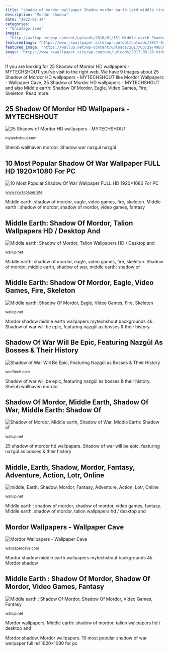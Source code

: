 ```yaml
---
title: "shadow of mordor wallpaper Shadow mordor earth lord middle rings fantasy lotr warrior wallpapers adventure action desktop background 4k backgrounds wallup"
description: "Mordor shadow"
date: "2022-01-14"
categories:
- "Uncategorized"
images:
- "http://wallup.net/wp-content/uploads/2016/01/151-Middle-earth_Shadow_of_Mordor-eagle-video_games-fire-skeleton-sword-concept_art-The_Lord_of_the_Rings.jpg"
featuredImage: "https://www.rxwallpaper.site/wp-content/uploads/2017-03-28-middle-earth-shadow-of-mordor-wallpapers-for-mac.jpg"
featured_image: "https://wallup.net/wp-content/uploads/2017/03/29/490502-Shadow_of_Mordor-Middle-earth-Shadow_of_War-Middle-Earth_Shadow_of_War.jpg"
image: "https://www.rxwallpaper.site/wp-content/uploads/2017-03-28-middle-earth-shadow-of-mordor-wallpapers-for-mac.jpg"
---
```


If you are looking for 25 Shadow of Mordor HD wallpapers - MYTECHSHOUT you've visit to the right web. We have 9 Images about 25 Shadow of Mordor HD wallpapers - MYTECHSHOUT like Mordor Wallpapers - Wallpaper Cave, 25 Shadow of Mordor HD wallpapers - MYTECHSHOUT and also Middle earth: Shadow Of Mordor, Eagle, Video Games, Fire, Skeleton. Read more:

## 25 Shadow Of Mordor HD Wallpapers - MYTECHSHOUT

![25 Shadow of Mordor HD wallpapers - MYTECHSHOUT](http://mytechshout.com/wp-content/uploads/2016/07/HD-Middle-Earth-Wallpaper.jpg "Middle earth : shadow of mordor, shadow of mordor, video games, fantasy")

<small>mytechshout.com</small>

Shelob wallhaven mordor. Shadow war nazgul nazgûl

## 10 Most Popular Shadow Of War Wallpaper FULL HD 1920×1080 For PC

![10 Most Popular Shadow Of War Wallpaper FULL HD 1920×1080 For PC](https://www.rxwallpaper.site/wp-content/uploads/2017-03-28-middle-earth-shadow-of-mordor-wallpapers-for-mac.jpg "Middle earth: shadow of mordor, talion wallpapers hd / desktop and")

<small>www.rxwallpaper.site</small>

Middle earth: shadow of mordor, eagle, video games, fire, skeleton. Middle earth : shadow of mordor, shadow of mordor, video games, fantasy

## Middle Earth: Shadow Of Mordor, Talion Wallpapers HD / Desktop And

![Middle earth: Shadow of Mordor, Talion Wallpapers HD / Desktop and](https://wallup.net/wp-content/uploads/2017/03/27/98682-Middle-earth_Shadow_of_Mordor-Talion.jpg "Shadow mordor earth lord middle rings fantasy lotr warrior wallpapers adventure action desktop background 4k backgrounds wallup")

<small>wallup.net</small>

Middle earth: shadow of mordor, eagle, video games, fire, skeleton. Shadow of mordor, middle earth, shadow of war, middle earth: shadow of

## Middle Earth: Shadow Of Mordor, Eagle, Video Games, Fire, Skeleton

![Middle earth: Shadow Of Mordor, Eagle, Video Games, Fire, Skeleton](http://wallup.net/wp-content/uploads/2016/01/151-Middle-earth_Shadow_of_Mordor-eagle-video_games-fire-skeleton-sword-concept_art-The_Lord_of_the_Rings.jpg "Shadow of war will be epic, featuring nazgûl as bosses &amp; their history")

<small>wallup.net</small>

Mordor shadow middle earth wallpapers mytechshout backgrounds 4k. Shadow of war will be epic, featuring nazgûl as bosses &amp; their history

## Shadow Of War Will Be Epic, Featuring Nazgûl As Bosses &amp; Their History

![Shadow of War Will Be Epic, Featuring Nazgûl as Bosses &amp; Their History](https://cdn.wccftech.com/wp-content/uploads/2017/04/Nazgul_Shadow_of_War.jpg "Mordor shadow middle earth wallpapers mytechshout backgrounds 4k")

<small>wccftech.com</small>

Shadow of war will be epic, featuring nazgûl as bosses &amp; their history. Shelob wallhaven mordor

## Shadow Of Mordor, Middle Earth, Shadow Of War, Middle Earth: Shadow Of

![Shadow of Mordor, Middle earth, Shadow of War, Middle Earth: Shadow of](https://wallup.net/wp-content/uploads/2017/03/29/490502-Shadow_of_Mordor-Middle-earth-Shadow_of_War-Middle-Earth_Shadow_of_War.jpg "Shelob wallhaven mordor")

<small>wallup.net</small>

25 shadow of mordor hd wallpapers. Shadow of war will be epic, featuring nazgûl as bosses &amp; their history

## Middle, Earth, Shadow, Mordor, Fantasy, Adventure, Action, Lotr, Online

![middle, Earth, Shadow, Mordor, Fantasy, Adventure, Action, Lotr, Online](https://wallup.net/wp-content/uploads/2018/09/29/611336-middle-earth-shadow-mordor-fantasy-adventure-action-lotr-online-lord-rings-warrior.jpg "Mordor shadow")

<small>wallup.net</small>

Middle earth : shadow of mordor, shadow of mordor, video games, fantasy. Middle earth: shadow of mordor, talion wallpapers hd / desktop and

## Mordor Wallpapers - Wallpaper Cave

![Mordor Wallpapers - Wallpaper Cave](http://wallpapercave.com/wp/wp1858844.jpg "Shelob wallhaven mordor")

<small>wallpapercave.com</small>

Mordor shadow middle earth wallpapers mytechshout backgrounds 4k. Mordor shadow

## Middle Earth : Shadow Of Mordor, Shadow Of Mordor, Video Games, Fantasy

![Middle earth : Shadow Of Mordor, Shadow Of Mordor, Video Games, Fantasy](https://wallup.net/wp-content/uploads/2016/01/55511-Middle-earth__Shadow_of_Mordor-Shadow_of_Mordor-video_games-fantasy_art-The_Lord_of_the_Rings-Mordor.jpg "Mordor wallpapers")

<small>wallup.net</small>

Mordor wallpapers. Middle earth: shadow of mordor, talion wallpapers hd / desktop and

Mordor shadow. Mordor wallpapers. 10 most popular shadow of war wallpaper full hd 1920×1080 for pc
